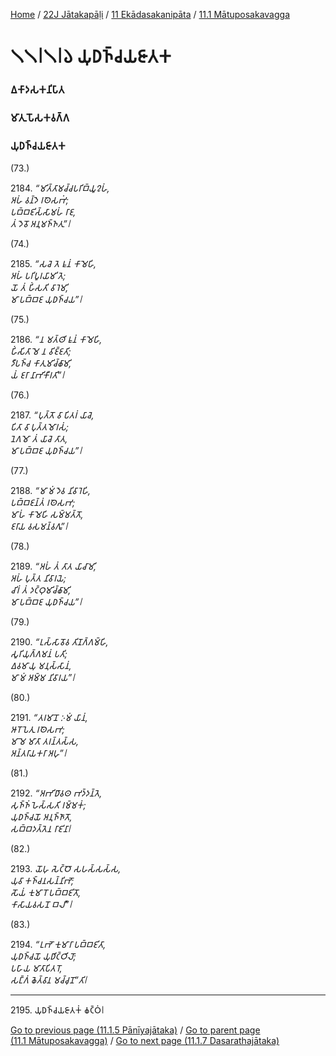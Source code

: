
[Home](/) / [22J Jātakapāḷi](../../../22J.md) / [11 Ekādasakanipāta](../../11.md) / [11.1 Mātuposakavagga](../11.1.md)

# 𑁧𑁧𑁇𑁧𑁇𑁬 𑀬𑀼𑀥𑀜𑁆𑀘𑀬𑀚𑀸𑀢𑀓

### 𑀏𑀓𑀸𑀤𑀲𑀓𑀦𑀺𑀧𑀸𑀢

### 𑀫𑀸𑀢𑀼𑀧𑁄𑀲𑀓𑀯𑀕𑁆𑀕

### 𑀬𑀼𑀥𑀜𑁆𑀘𑀬𑀚𑀸𑀢𑀓

(73.)

2184\. _“𑀫𑀺𑀢𑁆𑀢𑀸𑀫𑀘𑁆𑀘𑀧𑀭𑀺𑀩𑁆𑀬𑀽𑀍𑀳𑀁,_  
_𑀅𑀳𑀁 𑀯𑀦𑁆𑀤𑁂 𑀭𑀣𑁂𑀲𑀪𑀁;_  
_𑀧𑀩𑁆𑀩𑀚𑀺𑀲𑁆𑀲𑀸𑀫𑀳𑀁 𑀭𑀸𑀚,_  
_𑀢𑀁 𑀤𑁂𑀯𑁄 𑀅𑀦𑀼𑀫𑀜𑁆𑀜𑀢𑀼”𑁇_  


(74.)

2185\. _“𑀲𑀘𑁂 𑀢𑁂 𑀊𑀦𑀁 𑀓𑀸𑀫𑁂𑀳𑀺,_  
_𑀅𑀳𑀁 𑀧𑀭𑀺𑀧𑀽𑀭𑀬𑀸𑀫𑀺 𑀢𑁂;_  
_𑀬𑁄 𑀢𑀁 𑀳𑀺𑀁𑀲𑀢𑀺 𑀯𑀸𑀭𑁂𑀫𑀺,_  
_𑀫𑀸 𑀧𑀩𑁆𑀩𑀚 𑀬𑀼𑀥𑀜𑁆𑀘𑀬”𑁇_  


(75.)

2186\. _“𑀦 𑀫𑀢𑁆𑀣𑀺 𑀊𑀦𑀁 𑀓𑀸𑀫𑁂𑀳𑀺,_  
_𑀳𑀺𑀁𑀲𑀺𑀢𑀸 𑀫𑁂 𑀦 𑀯𑀺𑀚𑁆𑀚𑀢𑀺;_  
_𑀤𑀻𑀧𑀜𑁆𑀘 𑀓𑀸𑀢𑀼𑀫𑀺𑀘𑁆𑀙𑀸𑀫𑀺,_  
_𑀬𑀁 𑀚𑀭𑀸 𑀦𑀸𑀪𑀺𑀓𑀻𑀭𑀢𑀺”𑁇_  


(76.)

2187\. _“𑀧𑀼𑀢𑁆𑀢𑁄 𑀯𑀸 𑀧𑀺𑀢𑀭𑀁 𑀬𑀸𑀘𑁂,_  
_𑀧𑀺𑀢𑀸 𑀯𑀸 𑀧𑀼𑀢𑁆𑀢𑀫𑁄𑀭𑀲𑀁;_  
_𑀦𑁂𑀕𑀫𑁄 𑀢𑀁 𑀬𑀸𑀘𑁂 𑀢𑀸𑀢,_  
_𑀫𑀸 𑀧𑀩𑁆𑀩𑀚 𑀬𑀼𑀥𑀜𑁆𑀘𑀬”𑁇_  


(77.)

2188\. _“𑀫𑀸 𑀫𑀁 𑀤𑁂𑀯 𑀦𑀺𑀯𑀸𑀭𑁂𑀳𑀺,_  
_𑀧𑀩𑁆𑀩𑀚𑀦𑁆𑀢𑀁 𑀭𑀣𑁂𑀲𑀪;_  
_𑀫𑀸𑀳𑀁 𑀓𑀸𑀫𑁂𑀳𑀺 𑀲𑀫𑁆𑀫𑀢𑁆𑀢𑁄,_  
_𑀚𑀭𑀸𑀬 𑀯𑀲𑀫𑀦𑁆𑀯𑀕𑀽”𑁇_  


(78.)

2189\. _“𑀅𑀳𑀁 𑀢𑀁 𑀢𑀸𑀢 𑀬𑀸𑀘𑀸𑀫𑀺,_  
_𑀅𑀳𑀁 𑀧𑀼𑀢𑁆𑀢 𑀦𑀺𑀯𑀸𑀭𑀬𑁂;_  
_𑀘𑀺𑀭𑀁 𑀢𑀁 𑀤𑀝𑁆𑀞𑀼𑀫𑀺𑀘𑁆𑀙𑀸𑀫𑀺,_  
_𑀫𑀸 𑀧𑀩𑁆𑀩𑀚 𑀬𑀼𑀥𑀜𑁆𑀘𑀬”𑁇_  


(79.)

2190\. _“𑀉𑀲𑁆𑀲𑀸𑀯𑁄𑀯 𑀢𑀺𑀡𑀕𑁆𑀕𑀫𑁆𑀳𑀺,_  
_𑀲𑀽𑀭𑀺𑀬𑀼𑀕𑁆𑀕𑀫𑀦𑀁 𑀧𑀢𑀺;_  
_𑀏𑀯𑀫𑀸𑀬𑀼 𑀫𑀦𑀼𑀲𑁆𑀲𑀸𑀦𑀁,_  
_𑀫𑀸 𑀫𑀁 𑀅𑀫𑁆𑀫 𑀦𑀺𑀯𑀸𑀭𑀬”𑁇_  


(80.)

2191\. _“𑀢𑀭𑀫𑀸𑀦𑁄 𑀇𑀫𑀁 𑀬𑀸𑀦𑀁,_  
_𑀆𑀭𑁄𑀧𑁂𑀢𑀼 𑀭𑀣𑁂𑀲𑀪;_  
_𑀫𑀸 𑀫𑁂 𑀫𑀸𑀢𑀸 𑀢𑀭𑀦𑁆𑀢𑀲𑁆𑀲,_  
_𑀅𑀦𑁆𑀢𑀭𑀸𑀬𑀓𑀭𑀸 𑀅𑀳𑀼”𑁇_  


(81.)

2192\. _“𑀅𑀪𑀺𑀥𑀸𑀯𑀣 𑀪𑀤𑁆𑀤𑀦𑁆𑀢𑁂,_  
_𑀲𑀼𑀜𑁆𑀜𑀁 𑀳𑁂𑀲𑁆𑀲𑀢𑀺 𑀭𑀫𑁆𑀫𑀓𑀁;_  
_𑀬𑀼𑀥𑀜𑁆𑀘𑀬𑁄 𑀅𑀦𑀼𑀜𑁆𑀜𑀸𑀢𑁄,_  
_𑀲𑀩𑁆𑀩𑀤𑀢𑁆𑀢𑁂𑀦 𑀭𑀸𑀚𑀺𑀦𑀸𑁇_  


(82.)

2193\. _𑀬𑁄𑀳𑀼 𑀲𑁂𑀝𑁆𑀞𑁄 𑀲𑀳𑀲𑁆𑀲𑀲𑁆𑀲,_  
_𑀬𑀼𑀯𑀸 𑀓𑀜𑁆𑀘𑀦𑀲𑀦𑁆𑀦𑀺𑀪𑁄;_  
_𑀲𑁄𑀬𑀁 𑀓𑀼𑀫𑀸𑀭𑁄 𑀧𑀩𑁆𑀩𑀚𑀺𑀢𑁄,_  
_𑀓𑀸𑀲𑀸𑀬𑀯𑀲𑀦𑁄 𑀩𑀮𑀻”𑁇_  


(83.)

2194\. _“𑀉𑀪𑁄 𑀓𑀼𑀫𑀸𑀭𑀸 𑀧𑀩𑁆𑀩𑀚𑀺𑀢𑀸,_  
_𑀬𑀼𑀥𑀜𑁆𑀘𑀬𑁄 𑀬𑀼𑀥𑀺𑀝𑁆𑀞𑀺𑀮𑁄;_  
_𑀧𑀳𑀸𑀬 𑀫𑀸𑀢𑀸𑀧𑀺𑀢𑀭𑁄,_  
_𑀲𑀗𑁆𑀕𑀁 𑀙𑁂𑀢𑁆𑀯𑀸𑀦 𑀫𑀘𑁆𑀘𑀼𑀦𑁄”𑀢𑀺𑁇_  


---

2195\. 𑀬𑀼𑀥𑀜𑁆𑀘𑀬𑀚𑀸𑀢𑀓𑀁 𑀙𑀝𑁆𑀞𑀁𑁇



[Go to previous page (11.1.5 Pānīyajātaka)](11.1.5.md) / [Go to parent page (11.1 Mātuposakavagga)](../11.1.md) / [Go to next page (11.1.7 Dasarathajātaka)](11.1.7.md)


